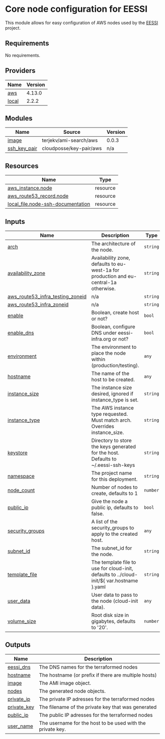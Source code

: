 # Core node configuration for EESSI

This module allows for easy configuration of AWS nodes used by the [EESSI](https://eessi-hpc.org) project. 

<!-- BEGIN_TF_DOCS -->
## Requirements

No requirements.

## Providers

| Name | Version |
|------|---------|
| <a name="provider_aws"></a> [aws](#provider\_aws) | 4.13.0 |
| <a name="provider_local"></a> [local](#provider\_local) | 2.2.2 |

## Modules

| Name | Source | Version |
|------|--------|---------|
| <a name="module_image"></a> [image](#module\_image) | terjekv/ami-search/aws | 0.0.3 |
| <a name="module_ssh_key_pair"></a> [ssh\_key\_pair](#module\_ssh\_key\_pair) | cloudposse/key-pair/aws | n/a |

## Resources

| Name | Type |
|------|------|
| [aws_instance.node](https://registry.terraform.io/providers/hashicorp/aws/latest/docs/resources/instance) | resource |
| [aws_route53_record.node](https://registry.terraform.io/providers/hashicorp/aws/latest/docs/resources/route53_record) | resource |
| [local_file.node-ssh-documentation](https://registry.terraform.io/providers/hashicorp/local/latest/docs/resources/file) | resource |

## Inputs

| Name | Description | Type | Default | Required |
|------|-------------|------|---------|:--------:|
| <a name="input_arch"></a> [arch](#input\_arch) | The architecture of the node. | `string` | `"x86_64"` | no |
| <a name="input_availability_zone"></a> [availability\_zone](#input\_availability\_zone) | Availability zone, defaults to eu-west-1a for production and eu-central-1a otherwise. | `string` | `""` | no |
| <a name="input_aws_route53_infra_testing_zoneid"></a> [aws\_route53\_infra\_testing\_zoneid](#input\_aws\_route53\_infra\_testing\_zoneid) | n/a | `string` | `"Z01010092G15QEUB1P5HS"` | no |
| <a name="input_aws_route53_infra_zoneid"></a> [aws\_route53\_infra\_zoneid](#input\_aws\_route53\_infra\_zoneid) | n/a | `string` | `"Z08669212W005E4G61IF8"` | no |
| <a name="input_enable"></a> [enable](#input\_enable) | Boolean, create host or not? | `bool` | `true` | no |
| <a name="input_enable_dns"></a> [enable\_dns](#input\_enable\_dns) | Boolean, configure DNS under eessi-infra.org or not? | `bool` | `true` | no |
| <a name="input_environment"></a> [environment](#input\_environment) | The environment to place the node within (production/testing). | `any` | n/a | yes |
| <a name="input_hostname"></a> [hostname](#input\_hostname) | The name of the host to be created. | `any` | n/a | yes |
| <a name="input_instance_size"></a> [instance\_size](#input\_instance\_size) | The instance size desired, ignored if instance\_type is set. | `string` | `"medium"` | no |
| <a name="input_instance_type"></a> [instance\_type](#input\_instance\_type) | The AWS instance type requested. Must match arch. Overrides instance\_size. | `string` | `""` | no |
| <a name="input_keystore"></a> [keystore](#input\_keystore) | Directory to store the keys generated for the host. Defaults to ~/.eessi-ssh-keys | `string` | `""` | no |
| <a name="input_namespace"></a> [namespace](#input\_namespace) | The project name for this deployment. | `string` | `"eessi"` | no |
| <a name="input_node_count"></a> [node\_count](#input\_node\_count) | Number of nodes to create, defaults to 1 | `number` | `1` | no |
| <a name="input_public_ip"></a> [public\_ip](#input\_public\_ip) | Give the node a public ip, defaults to false. | `bool` | `false` | no |
| <a name="input_security_groups"></a> [security\_groups](#input\_security\_groups) | A list of the security\_groups to apply to the created host. | `any` | n/a | yes |
| <a name="input_subnet_id"></a> [subnet\_id](#input\_subnet\_id) | The subnet\_id for the node. | `string` | `""` | no |
| <a name="input_template_file"></a> [template\_file](#input\_template\_file) | The template file to use for cloud-init, defaults to ../cloud-init/${ var.hostname }.yaml | `string` | `""` | no |
| <a name="input_user_data"></a> [user\_data](#input\_user\_data) | User data to pass to the node (cloud-init data). | `any` | `null` | no |
| <a name="input_volume_size"></a> [volume\_size](#input\_volume\_size) | Root disk size in gigabytes, defaults to '20'. | `number` | `20` | no |

## Outputs

| Name | Description |
|------|-------------|
| <a name="output_eessi_dns"></a> [eessi\_dns](#output\_eessi\_dns) | The DNS names for the terraformed nodes |
| <a name="output_hostname"></a> [hostname](#output\_hostname) | The hostname (or prefix if there are multiple hosts) |
| <a name="output_image"></a> [image](#output\_image) | The AMI image object. |
| <a name="output_nodes"></a> [nodes](#output\_nodes) | The generated node objects. |
| <a name="output_private_ip"></a> [private\_ip](#output\_private\_ip) | The private IP adresses for the terraformed nodes |
| <a name="output_private_key"></a> [private\_key](#output\_private\_key) | The filename of the private key that was generated |
| <a name="output_public_ip"></a> [public\_ip](#output\_public\_ip) | The public IP adresses for the terraformed nodes |
| <a name="output_user_name"></a> [user\_name](#output\_user\_name) | The username for the host to be used with the private key. |
<!-- END_TF_DOCS -->